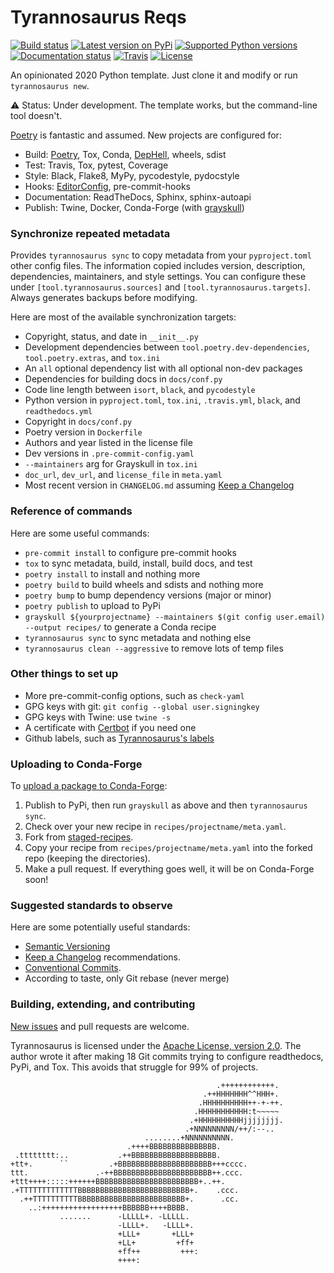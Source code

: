 # Tyrannosaurus Reqs

[![Build status](https://img.shields.io/pypi/status/tyrannosaurus)](https://pypi.org/project/tyrannosaurus/)
[![Latest version on PyPi](https://badge.fury.io/py/tyrannosaurus.svg)](https://pypi.org/project/tyrannosaurus/)
[![Supported Python versions](https://img.shields.io/pypi/pyversions/tyrannosaurus.svg)](https://pypi.org/project/tyrannosaurus/)
[![Documentation status](https://readthedocs.org/projects/tyrannosaurus/badge/?version=latest&style=flat-square)](https://readthedocs.org/projects/tyrannosaurus/)
[![Travis](https://travis-ci.org/dmyersturnbull/tyrannosaurus.svg?branch=master)](https://travis-ci.org/dmyersturnbull/tyrannosaurus)
[![License](https://img.shields.io/badge/License-Apache%202.0-blue.svg)](https://opensource.org/licenses/Apache-2.0)

An opinionated 2020 Python template.
Just clone it and modify or run `tyrannosaurus new`.

⚠ Status: Under development. The template works, but the command-line tool doesn't.

[Poetry](https://github.com/python-poetry/poetry) is fantastic and assumed.
New projects are configured for:
- Build: [Poetry](https://github.com/python-poetry/poetry), Tox, Conda, [DepHell](https://github.com/dephell/dephell), wheels, sdist
- Test: Travis, Tox, pytest, Coverage
- Style: Black, Flake8, MyPy, pycodestyle, pydocstyle
- Hooks: [EditorConfig](https://editorconfig.org/), pre-commit-hooks
- Documentation: ReadTheDocs, Sphinx, sphinx-autoapi
- Publish: Twine, Docker, Conda-Forge (with [grayskull](https://github.com/marcelotrevisani/grayskull))


### Synchronize repeated metadata

Provides `tyrannosaurus sync` to copy metadata from your `pyproject.toml` other config files.
The information copied includes version, description, dependencies, maintainers, and style settings.
You can configure these under `[tool.tyrannosaurus.sources]` and `[tool.tyrannosaurus.targets]`.
Always generates backups before modifying.

Here are most of the available synchronization targets:
- Copyright, status, and date in `__init__.py`
- Development dependencies between `tool.poetry.dev-dependencies`, `tool.poetry.extras`, and `tox.ini`
- An `all` optional dependency list with all optional non-dev packages
- Dependencies for building docs in `docs/conf.py`
- Code line length between `isort`, `black`, and `pycodestyle`
- Python version in `pyproject.toml`, `tox.ini`, `.travis.yml`, `black`, and `readthedocs.yml`
- Copyright in `docs/conf.py`
- Poetry version in `Dockerfile`
- Authors and year listed in the license file
- Dev versions in `.pre-commit-config.yaml`
- `--maintainers` arg for Grayskull in `tox.ini`
- `doc_url`, `dev_url`, and `license_file` in `meta.yaml`
- Most recent version in `CHANGELOG.md` assuming [Keep a Changelog](https://keepachangelog.com/en/1.0.0/)

### Reference of commands

Here are some useful commands:
- `pre-commit install` to configure pre-commit hooks
- `tox` to sync metadata, build, install, build docs, and test
- `poetry install` to install and nothing more
- `poetry build` to build wheels and sdists and nothing more
- `poetry bump` to bump dependency versions (major or minor)
- `poetry publish` to upload to PyPi
- `grayskull ${yourprojectname} --maintainers $(git config user.email) --output recipes/` to generate a Conda recipe
- `tyrannosaurus sync` to sync metadata and nothing else
- `tyrannosaurus clean --aggressive` to remove lots of temp files

### Other things to set up
- More pre-commit-config options, such as `check-yaml`
- GPG keys with git: `git config --global user.signingkey`
- GPG keys with Twine: use `twine -s`
- A certificate with [Certbot](https://certbot.eff.org/) if you need one
- Github labels, such as [Tyrannosaurus's labels](https://github.com/dmyersturnbull/tyrannosaurus/labels)

### Uploading to Conda-Forge

To [upload a package to Conda-Forge](https://conda-forge.org/#add_recipe):
1. Publish to PyPi, then run `grayskull` as above and then `tyrannosaurus sync`.
2. Check over your new recipe in `recipes/projectname/meta.yaml`.
3. Fork from [staged-recipes](https://github.com/conda-forge/staged-recipes).
4. Copy your recipe from `recipes/projectname/meta.yaml` into the forked repo (keeping the directories).
5. Make a pull request. If everything goes well, it will be on Conda-Forge soon!

### Suggested standards to observe

Here are some potentially useful standards:
- [Semantic Versioning](https://semver.org/spec/v2.0.0.html)
- [Keep a Changelog](https://keepachangelog.com/en/1.0.0/) recommendations.
- [Conventional Commits](https://www.conventionalcommits.org/en/v1.0.0/).
- According to taste, only Git rebase (never merge)


### Building, extending, and contributing

[New issues](https://github.com/dmyersturnbull/tyrannosaurus/issues) and pull requests are welcome.

Tyrannosaurus is licensed under the [Apache License, version 2.0](https://www.apache.org/licenses/LICENSE-2.0).
The author wrote it after making 18 Git commits trying to configure readthedocs, PyPi, and Tox.
This avoids that struggle for 99% of projects.



```
                                              .++++++++++++.
                                           .++HHHHHHH^^HHH+.
                                          .HHHHHHHHHH++-+-++.
                                         .HHHHHHHHHHH:t~~~~~
                                        .+HHHHHHHHHHjjjjjjjj.
                                       .+NNNNNNNNN/++/:--..
                              ........+NNNNNNNNNN.
                          .++++BBBBBBBBBBBBBBB.
 .tttttttt:..           .++BBBBBBBBBBBBBBBBBBB.
+tt+.      ``         .+BBBBBBBBBBBBBBBBBBBBB+++cccc.
ttt.               .-++BBBBBBBBBBBBBBBBBBBBBB++.ccc.
+ttt++++:::::++++++BBBBBBBBBBBBBBBBBBBBBBB+..++.
.+TTTTTTTTTTTTTBBBBBBBBBBBBBBBBBBBBBBBBB+.    .ccc.
  .++TTTTTTTTTTBBBBBBBBBBBBBBBBBBBBBBBB+.      .cc.
    ..:++++++++++++++++++BBBBBB++++BBBB.
           .......      -LLLLL+. -LLLLL.
                        -LLLL+.   -LLLL+.
                        +LLL+       +LLL+
                        +LL+         +ff+
                        +ff++         +++:
                        ++++:
```
